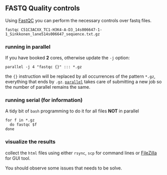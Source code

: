 ## FASTQ Quality controls

Using [FastQC](http://www.bioinformatics.babraham.ac.uk/projects/fastqc/) you can perform the necessary controls over fastq files.

```
fastqc C51C3ACXX_TC1-H3K4-A-D3_14s006647-1-1_Sinkkonen_lane514s006647_sequence.txt.gz
```


### running in parallel

If you have booked **2** cores, otherwise update the `-j` option:

```
parallel -j 4 "fastqc {}" ::: *.gz
```

the `{}` instruction will be replaced by all occurrences of the pattern `*.gz`, everything that ends by `.gz`. [`parallel`](http://www.gnu.org/software/parallel/) 
takes care of submitting a new job so the number of parallel remains the same.

### running serial (for information)

A tidy bit of `bash` programming to do it for all files **NOT** in parallel

```
for f in *.gz
  do fastqc $f
done
```



### visualize the results

collect the `html` files using either `rsync`, `scp` for command lines or [FileZilla](https://filezilla-project.org/download.php?type=client) for  GUI tool.

You should observe some issues that needs to be solve.
